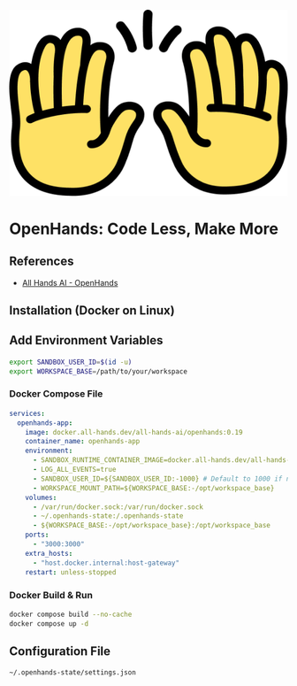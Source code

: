 ![alt text](image.png)
# OpenHands: Code Less, Make More

## References
- [All Hands AI - OpenHands](https://github.com/All-Hands-AI/OpenHands)

## Installation (Docker on Linux)

## Add Environment Variables
```bash
export SANDBOX_USER_ID=$(id -u)
export WORKSPACE_BASE=/path/to/your/workspace
```

### Docker Compose File
```yaml
services:
  openhands-app:
    image: docker.all-hands.dev/all-hands-ai/openhands:0.19
    container_name: openhands-app
    environment:
      - SANDBOX_RUNTIME_CONTAINER_IMAGE=docker.all-hands.dev/all-hands-ai/runtime:0.19-nikolaik
      - LOG_ALL_EVENTS=true
      - SANDBOX_USER_ID=${SANDBOX_USER_ID:-1000} # Default to 1000 if not set
      - WORKSPACE_MOUNT_PATH=${WORKSPACE_BASE:-/opt/workspace_base}
    volumes:
      - /var/run/docker.sock:/var/run/docker.sock
      - ~/.openhands-state:/.openhands-state
      - ${WORKSPACE_BASE:-/opt/workspace_base}:/opt/workspace_base
    ports:
      - "3000:3000"
    extra_hosts:
      - "host.docker.internal:host-gateway"
    restart: unless-stopped
```

### Docker Build & Run
```bash
docker compose build --no-cache
docker compose up -d
```


## Configuration File
```bash
~/.openhands-state/settings.json
```